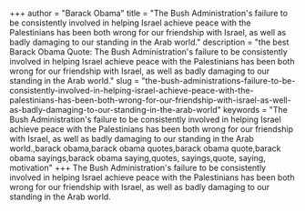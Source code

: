 +++
author = "Barack Obama"
title = "The Bush Administration's failure to be consistently involved in helping Israel achieve peace with the Palestinians has been both wrong for our friendship with Israel, as well as badly damaging to our standing in the Arab world."
description = "the best Barack Obama Quote: The Bush Administration's failure to be consistently involved in helping Israel achieve peace with the Palestinians has been both wrong for our friendship with Israel, as well as badly damaging to our standing in the Arab world."
slug = "the-bush-administrations-failure-to-be-consistently-involved-in-helping-israel-achieve-peace-with-the-palestinians-has-been-both-wrong-for-our-friendship-with-israel-as-well-as-badly-damaging-to-our-standing-in-the-arab-world"
keywords = "The Bush Administration's failure to be consistently involved in helping Israel achieve peace with the Palestinians has been both wrong for our friendship with Israel, as well as badly damaging to our standing in the Arab world.,barack obama,barack obama quotes,barack obama quote,barack obama sayings,barack obama saying,quotes, sayings,quote, saying, motivation"
+++
The Bush Administration's failure to be consistently involved in helping Israel achieve peace with the Palestinians has been both wrong for our friendship with Israel, as well as badly damaging to our standing in the Arab world.
